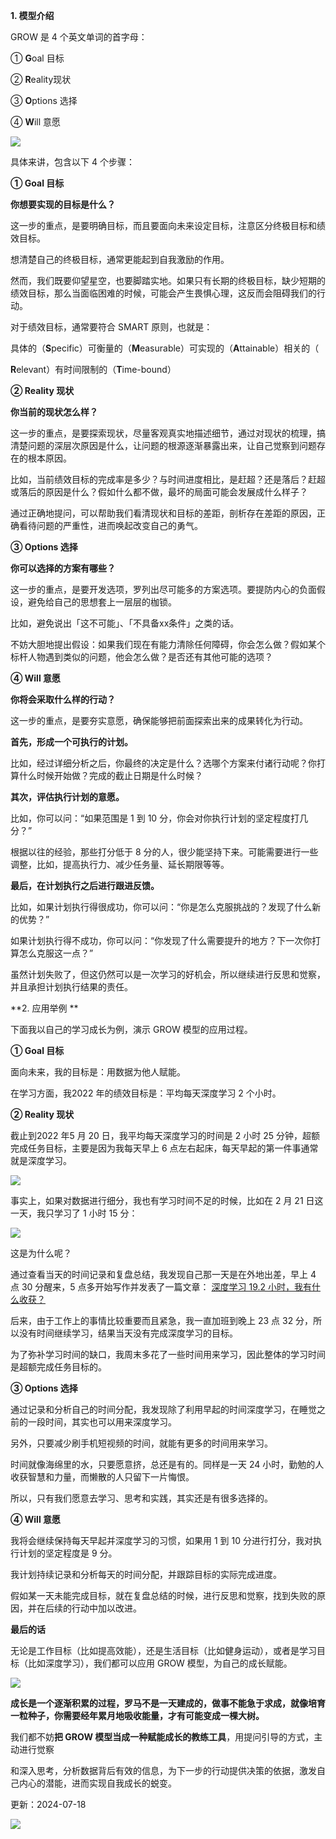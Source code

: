 **1. 模型介绍**

GROW 是 4 个英文单词的首字母：

① **G**oal 目标

② **R**eality现状

③ **O**ptions 选择

④ **W**ill 意愿

![](https://mmbiz.qpic.cn/mmbiz_png/giaycic3UNwo2QljfVaVu1H4jcMhF3C48eLuyYYDDbF60t77GoJoqyiaWbQlTCqsjpPmQweUSY8ysslgAc9sEWGAA/640?wx_fmt=png) 

具体来讲，包含以下 4 个步骤：

**① Goal 目标** 

**你想要实现的目标是什么？**

这一步的重点，是要明确目标，而且要面向未来设定目标，注意区分终极目标和绩效目标。

想清楚自己的终极目标，通常更能起到自我激励的作用。 

然而，我们既要仰望星空，也要脚踏实地。如果只有长期的终极目标，缺少短期的绩效目标，那么当面临困难的时候，可能会产生畏惧心理，这反而会阻碍我们的行动。

对于绩效目标，通常要符合 SMART 原则，也就是：

具体的（**S**pecific）可衡量的（**M**easurable）可实现的（**A**ttainable）相关的（

**R**elevant）有时间限制的（**T**ime-bound）

**② Reality 现状** 

**你当前的现状怎么样？**

这一步的重点，是要探索现状，尽量客观真实地描述细节，通过对现状的梳理，搞清楚问题的深层次原因是什么，让问题的根源逐渐暴露出来，让自己觉察到问题存在的根本原因。

比如，当前绩效目标的完成率是多少？与时间进度相比，是赶超？还是落后？赶超或落后的原因是什么？假如什么都不做，最坏的局面可能会发展成什么样子？

通过正确地提问，可以帮助我们看清现状和目标的差距，剖析存在差距的原因，正确看待问题的严重性，进而唤起改变自己的勇气。

**③ Options 选择** 

**你可以选择的方案有哪些？**

这一步的重点，是要开发选项，罗列出尽可能多的方案选项。要提防内心的负面假设，避免给自己的思想套上一层层的枷锁。

比如，避免说出「这不可能」、「不具备xx条件」之类的话。

不妨大胆地提出假设：如果我们现在有能力清除任何障碍，你会怎么做？假如某个标杆人物遇到类似的问题，他会怎么做？是否还有其他可能的选项？

**④ Will 意愿** 

**你将会采取什么样的行动？**

这一步的重点，是要夯实意愿，确保能够把前面探索出来的成果转化为行动。

**首先，形成一个可执行的计划。**

比如，经过详细分析之后，你最终的决定是什么？选哪个方案来付诸行动呢？你打算什么时候开始做？完成的截止日期是什么时候？

**其次，评估执行计划的意愿。**

比如，你可以问：“如果范围是 1 到 10 分，你会对你执行计划的坚定程度打几分？”

根据以往的经验，那些打分低于 8 分的人，很少能坚持下来。可能需要进行一些调整，比如，提高执行力、减少任务量、延长期限等等。

**最后，在计划执行之后进行跟进反馈。**

比如，如果计划执行得很成功，你可以问：“你是怎么克服挑战的？发现了什么新的优势？”

如果计划执行得不成功，你可以问：“你发现了什么需要提升的地方？下一次你打算怎么克服这一点？”

虽然计划失败了，但这仍然可以是一次学习的好机会，所以继续进行反思和觉察，并且承担计划执行结果的责任。

**2. 应用举例 **

下面我以自己的学习成长为例，演示 GROW 模型的应用过程。

**① Goal 目标**

面向未来，我的目标是：用数据为他人赋能。

在学习方面，我2022 年的绩效目标是：平均每天深度学习 2 个小时。

**② Reality 现状**

截止到2022 年5 月 20 日，我平均每天深度学习的时间是 2 小时 25 分钟，超额完成任务目标，主要是因为我每天早上 6 点左右起床，每天早起的第一件事通常就是深度学习。

![](https://mmbiz.qpic.cn/mmbiz_png/giaycic3UNwo2QljfVaVu1H4jcMhF3C48emEqYAEJDkJRQ6LW05iaTmiaeJpq0iaEiaQVX54nfpGibImtYYiaLIlogYLyQ/640?wx_fmt=png) 

事实上，如果对数据进行细分，我也有学习时间不足的时候，比如在 2 月 21 日这一天，我只学习了 1 小时 15 分：

![](https://mmbiz.qpic.cn/mmbiz_png/giaycic3UNwo2icvicBYE1ZptUBpjBKB4ljIoomMxqyZsWEgq9qlhpQ0siasyOJFal9vlib89Z1XZ50phf6sAk6BtvVQ/640?wx_fmt=png) 

这是为什么呢？

通过查看当天的时间记录和复盘总结，我发现自己那一天是在外地出差，早上 4 点 30 分醒来，5 点多开始写作并发表了一篇文章： [深度学习 19.2 小时，我有什么收获？](http://mp.weixin.qq.com/s?__biz=MzA4ODE2OTIxMw==&mid=2653480200&idx=1&sn=3ebff121397e5d493e14fc1cc4a103da&chksm=8bf20a9abc85838cd943ec20f664e1aa3a9125a019732e0bcabe3e3997c1624e431e35e19ccb&scene=21#wechat_redirect) [](http://mp.weixin.qq.com/s?__biz=MzA4ODE2OTIxMw==&mid=2653480200&idx=1&sn=3ebff121397e5d493e14fc1cc4a103da&chksm=8bf20a9abc85838cd943ec20f664e1aa3a9125a019732e0bcabe3e3997c1624e431e35e19ccb&scene=21#wechat_redirect) 

后来，由于工作上的事情比较重要而且紧急，我一直加班到晚上 23 点 32 分，所以没有时间继续学习，结果当天没有完成深度学习的目标。

为了弥补学习时间的缺口，我周末多花了一些时间用来学习，因此整体的学习时间是超额完成任务目标的。

**③ Options 选择**

通过记录和分析自己的时间分配，我发现除了利用早起的时间深度学习，在睡觉之前的一段时间，其实也可以用来深度学习。

另外，只要减少刷手机短视频的时间，就能有更多的时间用来学习。

时间就像海绵里的水，只要愿意挤，总还是有的。同样是一天 24 小时，勤勉的人收获智慧和力量，而懒散的人只留下一片悔恨。

所以，只有我们愿意去学习、思考和实践，其实还是有很多选择的。

**④ Will 意愿**

我将会继续保持每天早起并深度学习的习惯，如果用 1 到 10 分进行打分，我对执行计划的坚定程度是 9 分。

我计划持续记录和分析每天的时间分配，并跟踪目标的实际完成进度。

假如某一天未能完成目标，就在复盘总结的时候，进行反思和觉察，找到失败的原因，并在后续的行动中加以改进。

**最后的话**

无论是工作目标（比如提高效能），还是生活目标（比如健身运动），或者是学习目标（比如深度学习），我们都可以应用 GROW 模型，为自己的成长赋能。

![](https://mmbiz.qpic.cn/mmbiz_png/giaycic3UNwo2QljfVaVu1H4jcMhF3C48esgevxALm6LLe5DfCYkOTIIDyJxc4gfR9ew8ALZoRleAN0hgFHZTDDw/640?wx_fmt=png) 

**成长是一个逐渐积累的过程，罗马不是一天建成的，做事不能急于求成，就像培育一粒种子，你需要经年累月地吸收能量，才有可能变成一棵大树。**

我们都不妨**把 GROW 模型当成一种赋能成长的教练工具**，用提问引导的方式，主动进行觉察

和深入思考，分析数据背后有效的信息，为下一步的行动提供决策的依据，激发自己内心的潜能，进而实现自我成长的蜕变。

更新：2024-07-18

![](https://visitor-badge.laobi.icu/badge?page_id=sjhfx.linji&left_text=PageViews&right_color=%2300589F)